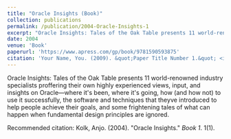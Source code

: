 ```yaml
---
title: "Oracle Insights (Book)"
collection: publications
permalink: /publication/2004-Oracle-Insights-1
excerpt: "Oracle Insights: Tales of the Oak Table presents 11 world-renowned industry specialists proffering their own highly experienced views, input, and insights on Oracle—where it's been, where it's going, how (and how not) to use it successfully, the software and techniques that theyve introduced to help people achieve their goals, and some frightening tales of what can happen when fundamental design principles are ignored."
date: 2004
venue: 'Book'
paperurl: 'https://www.apress.com/gp/book/9781590593875'
citation: 'Your Name, You. (2009). &quot;Paper Title Number 1.&quot; <i>Journal 1</i>. 1(1).'
---
```

Oracle Insights: Tales of the Oak Table presents 11 world-renowned industry specialists proffering their own highly experienced views, input, and insights on Oracle—where it's been, where it's going, how (and how not) to use it successfully, the software and techniques that theyve introduced to help people achieve their goals, and some frightening tales of what can happen when fundamental design principles are ignored.

Recommended citation: Kolk, Anjo. (2004). "Oracle Insights." <i>Book 1</i>. 1(1).
